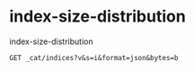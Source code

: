 # index-size-distribution
index-size-distribution

    GET _cat/indices?v&s=i&format=json&bytes=b
    
